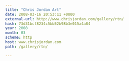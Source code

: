 ```yaml
---
title: "Chris Jordan Art"
date: 2008-03-16 20:53:11 +0000
external-url: http://www.chrisjordan.com/gallery/rtn/
hash: 73d31bcf8234c5bb52b98b3e015a4a84
year: 2008
month: 03
scheme: http
host: www.chrisjordan.com
path: /gallery/rtn/

---
```



